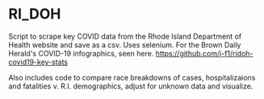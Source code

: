 # RI_DOH

Script to scrape key COVID data from the Rhode Island Department of Health website and save as a csv. Uses selenium. For the Brown Daily Herald's COVID-19 infographics, seen here. https://github.com/j-f1/ridoh-covid19-key-stats

Also includes code to compare race breakdowns of cases, hospitalizaions and fatalities v. R.I. demographics, adjust for unknown data and visualize.
